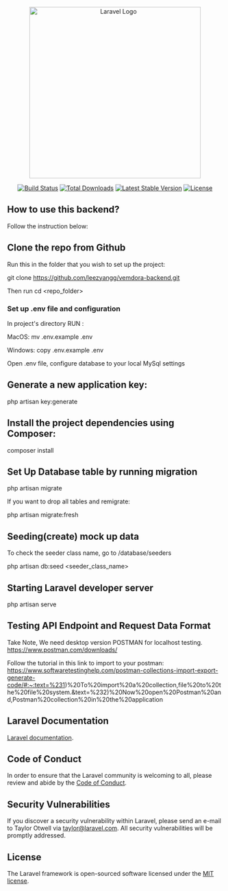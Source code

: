 <p align="center"><a href="https://laravel.com" target="_blank"><img src="https://raw.githubusercontent.com/laravel/art/master/logo-lockup/5%20SVG/2%20CMYK/1%20Full%20Color/laravel-logolockup-cmyk-red.svg" width="400" alt="Laravel Logo"></a></p>

<p align="center">
<a href="https://github.com/laravel/framework/actions"><img src="https://github.com/laravel/framework/workflows/tests/badge.svg" alt="Build Status"></a>
<a href="https://packagist.org/packages/laravel/framework"><img src="https://img.shields.io/packagist/dt/laravel/framework" alt="Total Downloads"></a>
<a href="https://packagist.org/packages/laravel/framework"><img src="https://img.shields.io/packagist/v/laravel/framework" alt="Latest Stable Version"></a>
<a href="https://packagist.org/packages/laravel/framework"><img src="https://img.shields.io/packagist/l/laravel/framework" alt="License"></a>
</p>

## How to use this backend?

Follow the instruction below:

## Clone the repo from Github

Run this in the folder that you wish to set up the project:

git clone https://github.com/leezyangg/vemdora-backend.git

Then run cd <repo_folder>

### Set up .env file and configuration

In project's directory RUN :

MacOS: mv .env.example .env

Windows: copy .env.example .env

Open .env file, configure database to your local MySql settings

## Generate a new application key:

php artisan key:generate

## Install the project dependencies using Composer:

composer install

## Set Up Database table by running migration

php artisan migrate

If you want to drop all tables and remigrate:

php artisan migrate:fresh

## Seeding(create) mock up data

To check the seeder class name, go to /database/seeders

php artisan db:seed <seeder_class_name>

## Starting Laravel developer server

php artisan serve

## Testing API Endpoint and Request Data Format

Take Note, We need desktop version POSTMAN for localhost testing.
https://www.postman.com/downloads/

Follow the tutorial in this link to import to your postman:
https://www.softwaretestinghelp.com/postman-collections-import-export-generate-code/#:~:text=%231)%20To%20import%20a%20collection,file%20to%20the%20file%20system.&text=%232)%20Now%20open%20Postman%20and,Postman%20collection%20in%20the%20application

## Laravel Documentation

[Laravel documentation](https://laravel.com/docs/contributions).

## Code of Conduct

In order to ensure that the Laravel community is welcoming to all, please review and abide by the [Code of Conduct](https://laravel.com/docs/contributions#code-of-conduct).

## Security Vulnerabilities

If you discover a security vulnerability within Laravel, please send an e-mail to Taylor Otwell via [taylor@laravel.com](mailto:taylor@laravel.com). All security vulnerabilities will be promptly addressed.

## License

The Laravel framework is open-sourced software licensed under the [MIT license](https://opensource.org/licenses/MIT).
